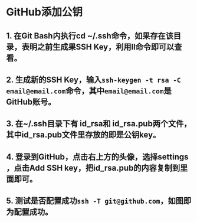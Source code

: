 # GitHub添加公钥

## 1. 在Git Bash内执行cd ~/.ssh命令，如果存在该目录，表明之前生成果SSH Key，利用ll命令即可以查看。
## 2. 生成新的SSH Key，输入`ssh-keygen -t rsa -C email@email.com`命令，其中`email@email.com`是GitHub账号。
## 3. 在~/.ssh目录下有 id_rsa和 id_rsa.pub两个文件，其中id_rsa.pub文件里存放的即是公钥key。
## 4. 登录到GitHub，点击右上方的头像，选择settings ，点击Add SSH key，把id_rsa.pub的内容复制到里面即可。
## 5. 测试是否配置成功`ssh -T git@github.com`，如图即为配置成功。